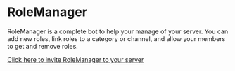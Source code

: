 # RoleManager

RoleManager is a complete bot to help your manage of your server. You can add new roles, link roles to a category or channel, and allow your members to get and remove roles.

[Click here to invite RoleManager to your server](https://discord.com/api/oauth2/authorize?client_id=864559239187529749&permissions=0&scope=bot)
